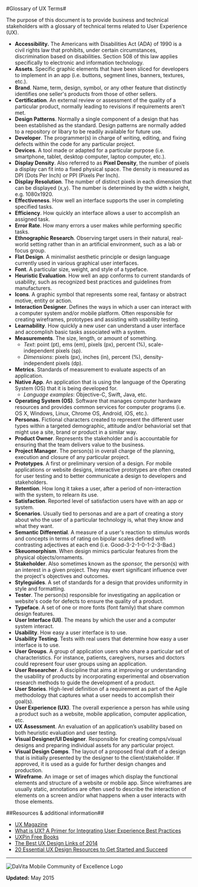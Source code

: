 #Glossary of UX Terms#

The purpose of this document is to provide business and technical stakeholders with a glossary of technical terms related to User Experience (UX).

* **Accessibility.** The Americans with Disabilities Act (ADA) of 1990 is a civil rights law that prohibits, under certain circumstances, discrimination based on disabilities. Section 508 of this law applies specifically to electronic and information technology.
* **Assets**. Specific graphic elements that have been sliced for developers to implement in an app (i.e. buttons, segment lines, banners, textures, etc.).
* **Brand**. Name, term, design, symbol, or any other feature that distinctly identifies one seller's products from those of other sellers.* **Certification**. An external review or assessment of the quality of a particular product, normally leading to revisions if requirements aren't met.* **Design Patterns**. Normally a single component of a design that has been established as the standard. Design patterns are normally added to a repository or libary to be readily available for future use.* **Developer**. The programmer(s) in charge of writing, editing, and fixing defects within the code for any particular project.* **Devices**. A tool made or adapted for a particular purpose (i.e. smartphone, tablet, desktop computer, laptop computer, etc.).* **Display Density**. Also referred to as **Pixel Density**, the number of pixels a display can fit into a fixed physical space. The density is measured as DPI (Dots Per Inch) or PPI (Pixels Per Inch).* **Display Resolution**. The number of distinct pixels in each dimension that can be displayed (x,y). The number is determined by the width x height, e.g. 1080x1920.* **Effectiveness**. How well an interface supports the user in completing specified tasks.
* **Efficiency**. How quickly an interface allows a user to accomplish an assigned task.
* **Error Rate**. How many errors a user makes while performing specific tasks.
* **Ethnographic Research**. Observing target users in their natural, real-world setting rather than in an artificial environment, such as a lab or focus group.
* **Flat Design**. A minimalist aesthetic principle or design language currently used in various graphical user interfaces.* **Font**. A particular size, weight, and style of a typeface.
* **Heuristic Evaluation**. How well an app conforms to current standards of usability, such as recognized best practices and guidelines from manufacturers.
* **Icons**. A graphic symbol that represents some real, fantasy or abstract motive, entity or action.* **Interaction Designer**. Defines the ways in which a user can interact with a computer system and/or mobile platform. Often responsible for creating wireframes, prototypes and assisting with usability testing.
* **Learnability**. How quickly a new user can understand a user interface and accomplish basic tasks associated with a system.
* **Measurements**. The size, length, or amount of something.
	* *Text*: point (pt), ems (em), pixels (px), percent (%), scale-independent pixels (sp).	* *Dimensions*: pixels (px), inches (in), percent (%), density-independent pixels (dp).
* **Metrics**. Standards of measurement to evaluate aspects of an application.
* **Native App**. An application that is using the language of the Operating System (OS) that it is being developed for.	* *Language examples*: Objective-C, Swift, Java, etc.* **Operating System (OS)**. Software that manages computer hardware resources and provides common services for computer programs (i.e. OS X, Windows, Linux, Chrome OS, Android, iOS, etc.).
* **Personas.** Fictional characters created to represent the different user types within a targeted demographic, attitude and/or behaviorial set that might use a site, brand or product in a similar way.* **Product Owner**. Represents the stakeholder and is accountable for ensuring that the team delivers value to the business.* **Project Manager**. The person(s) in overall charge of the planning, execution and  closure of any particular project.
* **Prototypes**. A first or preliminary version of a design. For mobile applications or website designs, interactive prototypes are often created for user testing and to better communicate a design to developers and stakeholders.
* **Retention**. How long it takes a user, after a period of non-interaction with the system, to relearn its use.
* **Satisfaction**. Reported level of satisfaction users have with an app or system.
* **Scenarios**. Usually tied to personas and are a part of creating a story about who the user of a particular technology is, what they know and what they want.
* **Semantic Differential**. A measure of a user's reaction to stimulus words and concepts in terms of rating on bipolar scales defined with contrasting adjectives at each end (i.e. Good-3-2-1-0-1-2-3-Bad.)
* **Skeuomorphism**. When design mimics particular features from the physical objects/ornaments.
* **Stakeholder**. Also sometimes known as the *sponsor,* the person(s) with an interest in a given project. They may exert significant influence over the project's objectives and outcomes.* **Styleguides**. A set of standards for a design that provides uniformity in style and formatting.* **Tester**. The person(s) responsible for investigating an application or website's code for defects to ensure the quality of a product.* **Typeface**. A set of one or more fonts (font family) that share common design features.
* **User Interface (UI)**. The means by which the user and a computer system interact.
* **Usability**. How easy a user interface is to use.
* **Usability Testing**. Tests with real users that determine how easy a user interface is to use.
* **User Groups**. A group of application users who share a particular set of characteristics. For instance, patients, caregivers, nurses and doctors could represent four user groups using an application.
* **User Researcher**. A discipline that aims at improving or understanding the usability of products by incorporating experimental and observation research methods to guide the development of a product.* **User Stories**. High-level definition of a requirement as part of the Agile methodology that captures what a user needs to accomplish their goal(s).* **User Experience (UX)**. The overall experience a person has while using a product such as a website, mobile application, computer application, etc.
* **UX Assessment**. An evaluation of an application’s usability based on both heuristic evaluation and user testing.
* **Visual Designer/UI Designer**. Responsible for creating comps/visual designs and preparing individual assets for any particular project.
* **Visual Design Comps**. The layout of a proposed final draft of a design that is initially presented by the designer to the client/stakeholder. If approved, it is used as a guide for further design changes and production.
* **Wireframe**. An image or set of images which display the functional elements and structure of a website or mobile app. Since wireframes are usually static, annotations are often used to describe the interaction of elements on a screen and/or what happens when a user interacts with those elements.

##Resources & additional information##

* [UX Magazine](http://www.http://uxmag.com/)
* [What is UX? A Primer for Integrating User Experience Best Practices](http://www.slideshare.net/JoeNatoli/what-is-ux-a-primer-for-integrating-user-experience-best-practices )
* [UXPin Free Books](http://www.uxpin.com/knowledge.html)
* [The Best UX Design Links of 2014](https://medium.com/@kennycheny/the-best-user-experience-links-of-2014-7405f7d1668a)
* [20 Essential UX Design Resources to Get Started and Succeed](http://blog.templatemonster.com/2014/09/10/20-essential-ux-design-resources/)

---

![DaVita Mobile Community of Excellence Logo](../images/MCOE_logo.png)

**Updated:** May 2015
